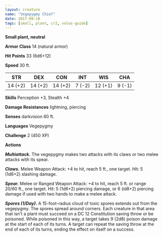 ```yaml
---
layout: creature
name: "Vegepygmy Chief"
date: 2017-09-10
tags: [small, plant, cr2, volos-guide]
---
```


**Small plant, neutral**

**Armor Class** 14 (natural armor)

**Hit Points** 33 (6d6+12)

**Speed** 30 ft.

|   STR   |   DEX   |   CON   |   INT   |   WIS   |   CHA   |
|:-----:|:-----:|:-----:|:-----:|:-----:|:-----:|
| 14 (+2) | 14 (+2) | 14 (+2) | 7 (-2) | 12 (+1) | 9 (-1) |

**Skills** Perception +3, Stealth +4

**Damage Resistances** lightning, piercing

**Senses** darkvision 60 ft.

**Languages** Vegepygmy

**Challenge** 2 (450 XP)

**Actions**

***Multiattack.*** The vegepygmy makes two attacks with its claws or two melee attacks with its spear.

***Claws.*** Melee Weapon Attack: +4 to hit, reach 5 ft., one target. Hit: 5 (1d6+2) slashing damage.

***Spear.*** Melee or Ranged Weapon Attack: +4 to hit, reach 5 ft. or range 20/60 ft., one target. Hit: 5 (1d6+2) piercing damage, or 6 (id8+2) piercing damage if used with two hands to make a melee attack.

***Spores (1/Day).*** A 15-foot-radius cloud of toxic spores extends out from the vegepygmy. The spores spread around corners. Each creature in that area that isn't a plant must succeed on a DC 12 Constitution saving throw or be poisoned. While poisoned in this way, a target takes 9 (2d8) poison damage at the start of each of its turns. A target can repeat the saving throw at the end of each of its turns, ending the effect on itself on a success.

